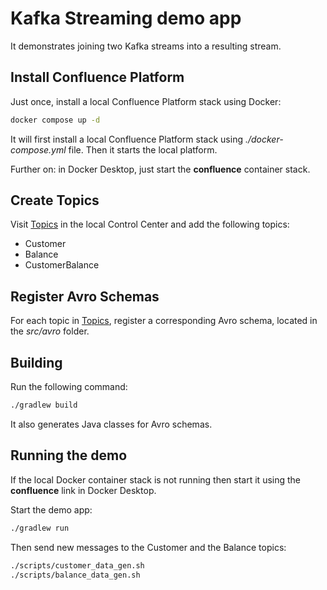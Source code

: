 # Kafka Streaming demo app

It demonstrates joining two Kafka streams into a resulting stream.

## Install Confluence Platform

Just once, install a local Confluence Platform stack using Docker:

```bash
docker compose up -d
```
It will first install a local Confluence Platform stack using _./docker-compose.yml_ file.
Then it starts the local platform.

Further on: in Docker Desktop, just start the **confluence** container stack.

## Create Topics

Visit [Topics](http://localhost:9021/clusters/MkU3OEVBNTcwNTJENDM2Qg/management/topics) in the local Control Center and add the following topics:

* Customer
* Balance
* CustomerBalance

## Register Avro Schemas

For each topic in [Topics](http://localhost:9021/clusters/MkU3OEVBNTcwNTJENDM2Qg/management/topics), register a corresponding Avro schema, located in the _src/avro_ folder.

## Building

Run the following command:

```bash
./gradlew build
```

It also generates Java classes for Avro schemas.


## Running the demo

If the local Docker container stack is not running then start it using the **confluence** link in Docker Desktop.

Start the demo app:

```bash
./gradlew run
```

Then send new messages to the Customer and the Balance topics:

```bash
./scripts/customer_data_gen.sh
./scripts/balance_data_gen.sh
```
